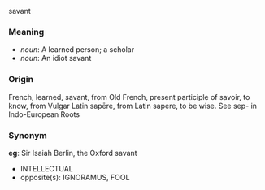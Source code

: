 savant
### Meaning
+ _noun_: A learned person; a scholar
+ _noun_: An idiot savant

### Origin

French, learned, savant, from Old French, present participle of savoir, to know, from Vulgar Latin sapēre, from Latin sapere, to be wise. See sep- in Indo-European Roots

### Synonym

__eg__: Sir Isaiah Berlin, the Oxford savant

+ INTELLECTUAL
+ opposite(s): IGNORAMUS, FOOL


